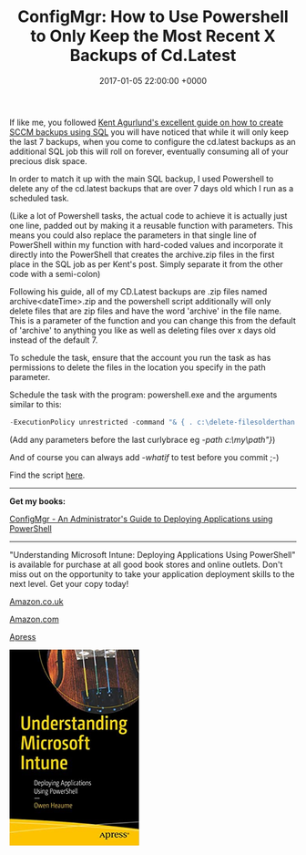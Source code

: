 ﻿---
layout: post
title:  "ConfigMgr: How to Use Powershell to Only Keep the Most Recent X Backups of Cd.Latest"
date:   2017-01-05 22:00:00 +0000
categories: ConfigMgr
tags: [configmgr, powershell, backup]
---
If like me, you followed [Kent Agurlund's excellent guide on how to create SCCM backups using SQL](http://blog.coretech.dk/kea/configuring-backup-in-configmgr-current-branch/) you will have noticed that while it will only keep the last 7 backups, when you come to configure the cd.latest backups as an additional SQL job this will roll on forever, eventually consuming all of your precious disk space.

In order to match it up with the main SQL backup, I used Powershell to delete any of the cd.latest backups that are over 7 days old which I run as a scheduled task.

(Like a lot of Powershell tasks, the actual code to achieve it is actually just one line, padded out by making it a reusable function with parameters.  This means you could also replace the parameters in that single line of PowerShell within my function with hard-coded values and incorporate it directly into the PowerShell that creates the archive.zip files in the first place in the SQL job as per Kent's post.  Simply separate it from the other code with a semi-colon)

Following his guide, all of my CD.Latest backups are .zip files named archive\<dateTime>.zip and the powershell script additionally will only delete files that are zip files and have the word 'archive' in the file name.  This is a parameter of the function and you can change this from the default of 'archive' to anything you like as well as deleting files over x days old instead of the default 7.

To schedule the task, ensure that the account you run the task as has permissions to delete the files in the location you specify in the path parameter.

Schedule the task with the program: powershell.exe and the arguments similar to this:

```powershell
-ExecutionPolicy unrestricted -command "& { . c:\delete-filesolderthan.ps1; delete-filesolderthan }"
```

(Add any parameters before the last curlybrace eg *-path c:\my\path"}*)

And of course you can always add *-whatif* to test before you commit ;-)

Find the script [here](https://github.com/ozthe2/Powershell/blob/master/CF/Delete-FilesOlderThan).

---

**Get my books:**

[ConfigMgr - An Administrator's Guide to Deploying Applications using PowerShell](https://leanpub.com/configmgr-DeployUsingPS)

---

"Understanding Microsoft Intune: Deploying Applications Using PowerShell" is available for purchase at all good book stores and online outlets. Don't miss out on the opportunity to take your application deployment skills to the next level. Get your copy today!

[Amazon.co.uk](https://www.amazon.co.uk/Understanding-Microsoft-Intune-Applications-PowerShell/dp/1484288491/ref=asc_df_1484288491/?tag=googshopuk-21&linkCode=df0&hvadid=606535180727&hvpos=&hvnetw=g&hvrand=12156935864725452536&hvpone=&hvptwo=&hvqmt=&hvdev=c&hvdvcmdl=&hvlocint=&hvlocphy=9045778&hvtargid=pla-1897625803371&psc=1&th=1&psc=1)

[Amazon.com](https://www.amazon.com/Understanding-Microsoft-Intune-Applications-PowerShell/dp/1484288491/ref=sr_1_1?crid=2K98Q1E7TIKLJ&keywords=understanding+intune&qid=1682103272&sprefix=understanding+intune%2Caps%2C157&sr=8-1)

[Apress](https://link.springer.com/book/10.1007/978-1-4842-8850-4?source=shoppingads&locale=en-gb&gclid=CjwKCAjw6IiiBhAOEiwALNqncSKm2i93L3ZU_g23RICE6TxylXFk6HPq6YS6HLgsqr_vtCFbzQJMORoCFXUQAvD_BwE)


![](/assets/images/Apress_Intune.png)